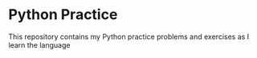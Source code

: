 # Python Practice

This repository contains my Python practice problems and exercises as I learn the language
